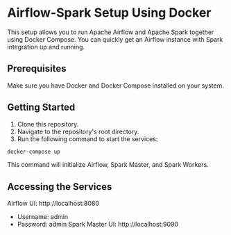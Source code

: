 
# Airflow-Spark Setup Using Docker
This setup allows you to run Apache Airflow and Apache Spark together using Docker Compose. You can quickly get an Airflow instance with Spark integration up and running.

## Prerequisites
Make sure you have Docker and Docker Compose installed on your system.

## Getting Started
1. Clone this repository.
2. Navigate to the repository's root directory.
3. Run the following command to start the services:

```bash
docker-compose up
```
This command will initialize Airflow, Spark Master, and Spark Workers.

## Accessing the Services
Airflow UI: http://localhost:8080
* Username: admin
* Password: admin
Spark Master UI: http://localhost:9090